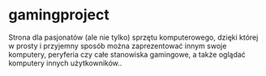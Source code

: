 # gamingproject
Strona dla pasjonatów (ale nie tylko) sprzętu komputerowego, dzięki której w prosty i przyjemny sposób można zaprezentować innym swoje komputery, peryferia czy całe stanowiska gamingowe, a także oglądać komputery innych użytkowników..
